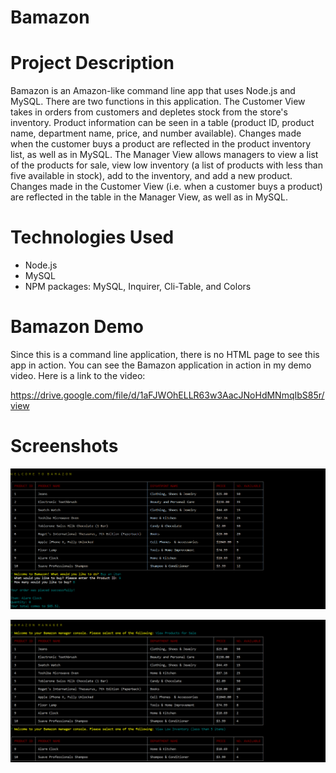# Bamazon

# Project Description

Bamazon is an Amazon-like command line app that uses Node.js and MySQL. There are two functions in this application. The Customer View takes in orders from customers and depletes stock from the store's inventory. Product information can be seen in a table (product ID, product name, department name, price, and number available). Changes made when the customer buys a product are reflected in the product inventory list, as well as in MySQL. The Manager View allows managers to  view a list of the products for sale, view low inventory (a list of products with less than five available in stock), add to the inventory, and add a new product. Changes made in the Customer View (i.e. when a customer buys a product) are reflected in the table in the Manager View, as well as in MySQL.

# Technologies Used

* Node.js
* MySQL
* NPM packages:  MySQL, Inquirer, Cli-Table, and Colors

# Bamazon Demo

Since this is a command line application, there is no HTML page to see this app in action. You can see the Bamazon application in action in my demo video. Here is a link to the video:

https://drive.google.com/file/d/1aFJWOhELLR63w3AacJNoHdMNmqIbS85r/view

# Screenshots

![Screenshot 01](screenshots/bamazon-screenshot01.png "Customer View")

![Screenshot 02](screenshots/bamazon-screenshot02.png "Manager View")

